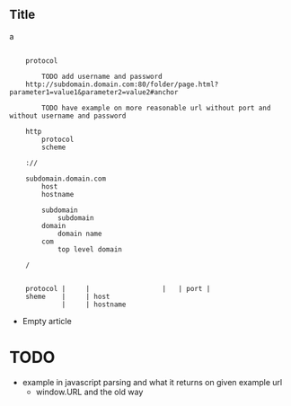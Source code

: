 ## Title

a

```

    protocol

        TODO add username and password
    http://subdomain.domain.com:80/folder/page.html?parameter1=value1&parameter2=value2#anchor

        TODO have example on more reasonable url without port and without username and password

    http
        protocol
        scheme

    ://

    subdomain.domain.com
        host
        hostname

        subdomain
            subdomain
        domain
            domain name
        com
            top level domain

    /


    protocol |     |                  |   | port |
    sheme    |     | host
             |     | hostname

```

- Empty article

# TODO

- example in javascript parsing and what it returns on given example url
  - window.URL and the old way
